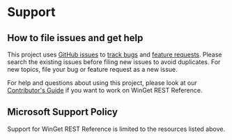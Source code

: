# Support

## How to file issues and get help  

This project uses [GitHub issues][gh-issue] to [track bugs][gh-bug] and [feature requests][gh-feature]. Please search the existing issues before filing new issues to avoid duplicates. For new topics, file your bug or feature request as a new issue.

For help and questions about using this project, please look at our [Contributor's Guide][contributor] if you want to work on WinGet REST Reference.

## Microsoft Support Policy  

Support for WinGet REST Reference is limited to the resources listed above.

[gh-issue]: https://github.com/microsoft/winget-cli-restsource/issues/new/choose
[gh-bug]: https://github.com/microsoft/winget-cli-restsource/issues/new?assignees=&labels=&template=Bug_Report.yml
[gh-feature]: https://github.com/microsoft/winget-cli-restsource/issues/new?assignees=&labels=Issue-Feature&template=Feature_Request.yml
[contributor]: https://github.com/microsoft/winget-cli-restsource/blob/main/CONTRIBUTING.md